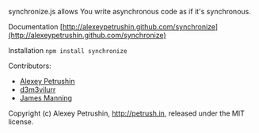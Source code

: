 synchronize.js allows You write asynchronous code as if it's synchronous.

Documentation [http://alexeypetrushin.github.com/synchronize](http://alexeypetrushin.github.com/synchronize)

Installation `npm install synchronize`

Contributors:

- [Alexey Petrushin](https://github.com/alexeypetrushin)
- [d3m3vilurr](https://github.com/d3m3vilurr)
- [James Manning](https://github.com/jamesmanning)

Copyright (c) Alexey Petrushin, http://petrush.in, released under the MIT license.